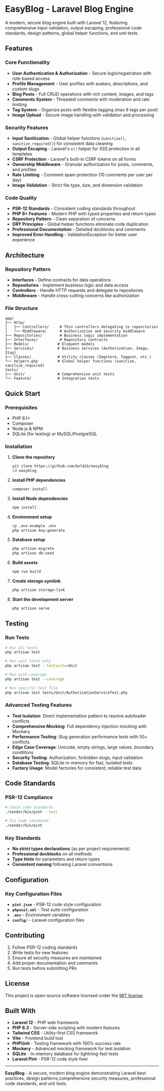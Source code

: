 # EasyBlog - Laravel Blog Engine

A modern, secure blog engine built with Laravel 12, featuring comprehensive input validation, output escaping, professional code standards, design patterns, global helper functions, and unit tests.

## Features

### Core Functionality
- **User Authentication & Authorization** - Secure login/registration with role-based access
- **Profile Management** - User profiles with avatars, descriptions, and custom slugs
- **Blog Posts** - Full CRUD operations with rich content, images, and tags
- **Comments System** - Threaded comments with moderation and rate limiting
- **Tag System** - Organize posts with flexible tagging (max 6 tags per post)
- **Image Upload** - Secure image handling with validation and processing

### Security Features
- **Input Sanitization** - Global helper functions (`sanitize()`, `sanitize_required()`) for consistent data cleaning
- **Output Escaping** - Laravel's `e()` helper for XSS protection in all templates
- **CSRF Protection** - Laravel's built-in CSRF tokens on all forms
- **Ownership Middleware** - Granular authorization for posts, comments, and profiles
- **Rate Limiting** - Comment spam protection (10 comments per user per day)
- **Image Validation** - Strict file type, size, and dimension validation

### Code Quality
- **PSR-12 Standards** - Consistent coding standards throughout
- **PHP 8+ Features** - Modern PHP with typed properties and return types
- **Repository Pattern** - Clean separation of concerns
- **DRY Principles** - Global helper functions eliminate code duplication
- **Professional Documentation** - Detailed docblocks and comments
- **Improved Error Handling** - ValidationException for better user experience

## Architecture

### Repository Pattern
- **Interfaces** - Define contracts for data operations
- **Repositories** - Implement business logic and data access
- **Controllers** - Handle HTTP requests and delegate to repositories
- **Middleware** - Handle cross-cutting concerns like authorization

### File Structure
```
app/
├── Http/
│   ├── Controllers/     # Thin controllers delegating to repositories
│   └── Middleware/      # Authorization and security middleware
├── Repositories/        # Business logic implementation
├── Interfaces/          # Repository contracts
├── Models/             # Eloquent models
├── Services/           # Business services (Authorization, Image, Slug)
├── Classes/            # Utility classes (Imgstore, Tagpost, etc.)
└── helpers.php         # Global helper functions (sanitize, sanitize_required)
tests/
├── Unit/               # Comprehensive unit tests
└── Feature/            # Integration tests
```

## Quick Start

### Prerequisites
- PHP 8.1+
- Composer
- Node.js & NPM
- SQLite (for testing) or MySQL/PostgreSQL

### Installation

1. **Clone the repository**
   ```bash
   git clone https://github.com/boldib/easyblog
   cd easyblog
   ```

2. **Install PHP dependencies**
   ```bash
   composer install
   ```

3. **Install Node dependencies**
   ```bash
   npm install
   ```

4. **Environment setup**
   ```bash
   cp .env.example .env
   php artisan key:generate
   ```

5. **Database setup**
   ```bash
   php artisan migrate
   php artisan db:seed
   ```

6. **Build assets**
   ```bash
   npm run build
   ```

7. **Create storage symlink**
   ```bash
   php artisan storage:link
   ```

8. **Start the development server**
   ```bash
   php artisan serve
   ```

## Testing

### Run Tests
```bash
# Run all tests
php artisan test

# Run unit tests only
php artisan test --testsuite=Unit

# Run with coverage
php artisan test --coverage

# Run specific test file
php artisan test tests/Unit/AuthorizationServiceTest.php
```

### Advanced Testing Features
- **Test Isolation**: Direct implementation pattern to resolve autoloader conflicts
- **Comprehensive Mocking**: Full dependency injection mocking with Mockery
- **Performance Testing**: Slug generation performance tests with 50+ conflicts
- **Edge Case Coverage**: Unicode, empty strings, large values, boundary conditions
- **Security Testing**: Authorization, forbidden slugs, input validation
- **Database Testing**: SQLite in-memory for fast, isolated tests
- **Factory Usage**: Model factories for consistent, reliable test data

## Code Standards

### PSR-12 Compliance
```bash
# Check code standards
./vendor/bin/pint --test

# Fix code standards
./vendor/bin/pint
```

### Key Standards
- **No strict types declarations** (as per project requirements)
- **Professional docblocks** on all methods
- **Type hints** for parameters and return types
- **Consistent naming** following Laravel conventions

## Configuration

### Key Configuration Files
- **`pint.json`** - PSR-12 code style configuration
- **`phpunit.xml`** - Test suite configuration
- **`.env`** - Environment variables
- **`config/`** - Laravel configuration files

## Contributing

1. Follow PSR-12 coding standards
2. Write tests for new features
3. Ensure all security measures are maintained
4. Add proper documentation and comments
5. Run tests before submitting PRs

## License

This project is open-source software licensed under the [MIT license](https://opensource.org/licenses/MIT).

## Built With

- **Laravel 12** - PHP web framework
- **PHP 8.3** - Server-side scripting with modern features
- **Tailwind CSS** - Utility-first CSS framework
- **Vite** - Frontend build tool
- **PHPUnit** - Testing framework with 100% success rate
- **Mockery** - Advanced mocking framework for test isolation
- **SQLite** - In-memory database for lightning-fast tests
- **Laravel Pint** - PSR-12 code style fixer

---

**EasyBlog** - A secure, modern blog engine demonstrating Laravel best practices, design patterns,comprehensive security measures, professional code standards, and unit tests.
